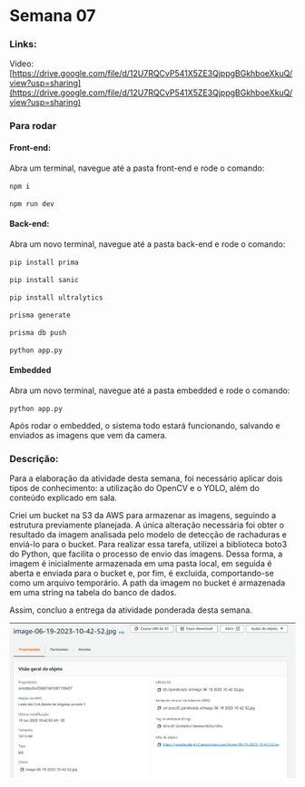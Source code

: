 # Semana 07

### Links:

Video: [https://drive.google.com/file/d/12U7RQCvP541X5ZE3QjppgBGkhboeXkuQ/view?usp=sharing](https://drive.google.com/file/d/12U7RQCvP541X5ZE3QjppgBGkhboeXkuQ/view?usp=sharing)

### Para rodar

#### Front-end:

Abra um terminal, navegue até a pasta front-end e rode o comando:

``npm i``

``npm run dev``

#### Back-end:

Abra um novo terminal, navegue até a pasta back-end e rode o comando:

``pip install prima``

``pip install sanic``

``pip install ultralytics``

``prisma generate``

``prisma db push``

``python app.py``

#### Embedded

Abra um novo terminal, navegue até a pasta embedded e rode o comando:

``python app.py``


Após rodar o embedded, o sistema todo estará funcionando, salvando e enviados as imagens que vem da camera.

### Descrição:

Para a elaboração da atividade desta semana, foi necessário aplicar dois tipos de conhecimento: a utilização do OpenCV e o YOLO, além do conteúdo explicado em sala.

Criei um bucket na S3 da AWS para armazenar as imagens, seguindo a estrutura previamente planejada. A única alteração necessária foi obter o resultado da imagem analisada pelo modelo de detecção de rachaduras e enviá-lo para o bucket. Para realizar essa tarefa, utilizei a biblioteca boto3 do Python, que facilita o processo de envio das imagens. Dessa forma, a imagem é inicialmente armazenada em uma pasta local, em seguida é aberta e enviada para o bucket e, por fim, é excluída, comportando-se como um arquivo temporário. A path da imagem no bucket é armazenada em uma string na tabela do banco de dados.

Assim, concluo a entrega da atividade ponderada desta semana.


![1687182708443](image/README/1687182708443.png)
